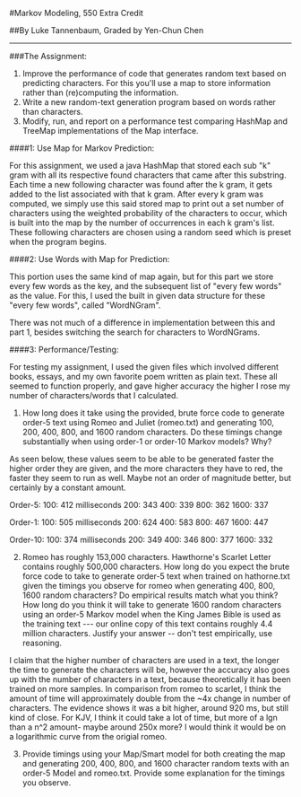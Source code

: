 #Markov Modeling, 550 Extra Credit
 
##By Luke Tannenbaum, Graded by Yen-Chun Chen

---
###The Assignment:

1. Improve the performance of code that generates random text based on predicting characters. For this you'll use a map to store information rather than (re)computing the information.
2. Write a new random-text generation program based on words rather than characters.
3. Modify, run, and report on a performance test comparing HashMap and TreeMap implementations of the Map interface.


####1: Use Map for Markov Prediction:

For this assignment, we used a java HashMap that stored each sub "k" gram with all its respective found characters that came after this substring. Each time a new following character was found after the k gram, it gets added to the list associated with that k gram.
After every k gram was computed, we simply use this said stored map to print out a set number of characters using the weighted probability of the characters to occur, which is built into the map by the number of occurrences in each k gram's list. These following characters are chosen using a random seed which is preset when the program begins.

####2: Use Words with Map for Prediction:

This portion uses the same kind of map again, but for this part we store every few words as the key, and the subsequent list of "every few words" as the value. For this, I used the built in given data structure for these "every few words", called "WordNGram".

There was not much of a difference in implementation between this and part 1, besides switching the search for characters to WordNGrams.

####3: Performance/Testing:

For testing my assignment, I used the given files which involved different books, essays, and my own favorite poem written as plain text. These all seemed to function properly, and gave higher accuracy the higher I rose my number of characters/words that I calculated. 

1. How long does it take using the provided, brute force code to generate order-5 text using Romeo and Juliet (romeo.txt) and generating 100, 200, 400, 800, and 1600 random characters. Do these timings change substantially when using order-1 or order-10 Markov models? Why?

As seen below, these values seem to be able to be generated faster the higher order they are given, and the more characters they have to red, the faster they seem to run as well. Maybe not an order of magnitude better, but certainly by a constant amount.

Order-5:
100: 412 milliseconds
200: 343
400: 339
800: 362
1600: 337

Order-1:
100: 505 milliseconds
200: 624
400: 583
800: 467
1600: 447

Order-10:
100: 374 milliseconds
200: 349
400: 346
800: 377
1600: 332

2. Romeo has roughly 153,000 characters. Hawthorne's Scarlet Letter contains roughly 500,000 characters. How long do you expect the brute force code to take to generate order-5 text when trained on hathorne.txt given the timings you observe for romeo when generating 400, 800, 1600 random characters? Do empirical results match what you think? How long do you think it will take to generate 1600 random characters using an order-5 Markov model when the King James Bible is used as the training text --- our online copy of this text contains roughly 4.4 million characters. Justify your answer -- don't test empirically, use reasoning.

I claim that the higher number of characters are used in a text, the longer the time to generate the characters will be, however the accuracy also goes up with the number of characters in a text, because theoretically it has been trained on more samples. In comparison from romeo to scarlet, I think the amount of time will approximately double from the ~4x change in number of characters. The evidence shows it was a bit higher, around 920 ms, but still kind of close. For KJV, I think it could take a lot of time, but more of a lgn than a n^2 amount- maybe around 250x more? I would think it would be on a logarithmic curve from the origial romeo. 

3. Provide timings using your Map/Smart model for both creating the map and generating 200, 400, 800, and 1600 character random texts with an order-5 Model and romeo.txt. Provide some explanation for the timings you observe.
